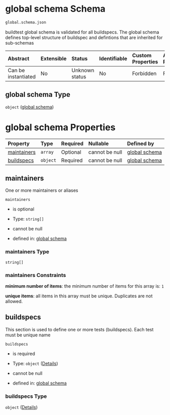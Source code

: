 # global schema Schema

```txt
global.schema.json
```

buildtest global schema is validated for all buildspecs. The global schema defines top-level structure of buildspec and defintions that are inherited for sub-schemas

| Abstract            | Extensible | Status         | Identifiable | Custom Properties | Additional Properties | Access Restrictions | Defined In                                                             |
| :------------------ | :--------- | :------------- | :----------- | :---------------- | :-------------------- | :------------------ | :--------------------------------------------------------------------- |
| Can be instantiated | No         | Unknown status | No           | Forbidden         | Forbidden             | none                | [global.schema.json](../out/global.schema.json "open original schema") |

## global schema Type

`object` ([global schema](global.md))

# global schema Properties

| Property                    | Type     | Required | Nullable       | Defined by                                                                                     |
| :-------------------------- | :------- | :------- | :------------- | :--------------------------------------------------------------------------------------------- |
| [maintainers](#maintainers) | `array`  | Optional | cannot be null | [global schema](global-properties-maintainers.md "global.schema.json#/properties/maintainers") |
| [buildspecs](#buildspecs)   | `object` | Required | cannot be null | [global schema](global-properties-buildspecs.md "global.schema.json#/properties/buildspecs")   |

## maintainers

One or more maintainers or aliases

`maintainers`

*   is optional

*   Type: `string[]`

*   cannot be null

*   defined in: [global schema](global-properties-maintainers.md "global.schema.json#/properties/maintainers")

### maintainers Type

`string[]`

### maintainers Constraints

**minimum number of items**: the minimum number of items for this array is: `1`

**unique items**: all items in this array must be unique. Duplicates are not allowed.

## buildspecs

This section is used to define one or more tests (buildspecs). Each test must be unique name

`buildspecs`

*   is required

*   Type: `object` ([Details](global-properties-buildspecs.md))

*   cannot be null

*   defined in: [global schema](global-properties-buildspecs.md "global.schema.json#/properties/buildspecs")

### buildspecs Type

`object` ([Details](global-properties-buildspecs.md))
